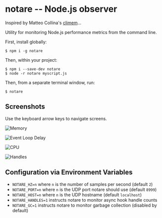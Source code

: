 # notare -- Node.js observer

Inspired by Matteo Collina's [climem](https://www.npmjs.com/package/climem)...

Utility for monitoring Node.js performance metrics from the command line.

First, install globally:

```console
$ npm i -g notare
```

Then, within your project:

```console
$ npm i --save-dev notare
$ node -r notare myscript.js
```

Then, from a separate terminal window, run:

```console
$ notare
```

## Screenshots

Use the keyboard arrow keys to navigate screens.

![Memory](https://github.com/jasnell/notare/blob/master/docs/images/notare_memory.png?raw=true)

![Event Loop Delay](https://github.com/jasnell/notare/blob/master/docs/images/notare_eld.png?raw=true)

![CPU](https://github.com/jasnell/notare/blob/master/docs/images/notare_cpu.png?raw=true)

![Handles](https://github.com/jasnell/notare/blob/master/docs/images/notare_handles.png?raw=true)

## Configuration via Environment Variables

* `NOTARE_HZ=n` where `n` is the number of samples per second (default `2`)
* `NOTARE_PORT=n` where `n` is the UDP port notare should use (default `8999`)
* `NOTARE_HOST=n` where `n` is the UDP hostname (default `localhost`)
* `NOTARE_HANDLES=1` instructs notare to monitor async hook handle counts
* `NOTARE_GC=1` instructs notare to monitor garbage collection
  (disabled by default)

